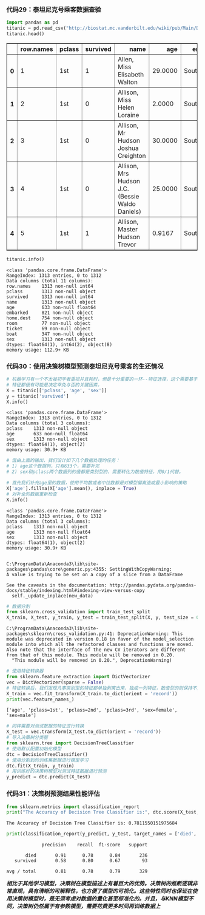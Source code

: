 
### 代码29：泰坦尼克号乘客数据查验


```python
import pandas as pd
titanic = pd.read_csv("http://biostat.mc.vanderbilt.edu/wiki/pub/Main/DataSets/titanic.txt")
titanic.head()
```




<div>
<style scoped>
    .dataframe tbody tr th:only-of-type {
        vertical-align: middle;
    }

    .dataframe tbody tr th {
        vertical-align: top;
    }

    .dataframe thead th {
        text-align: right;
    }
</style>
<table border="1" class="dataframe">
  <thead>
    <tr style="text-align: right;">
      <th></th>
      <th>row.names</th>
      <th>pclass</th>
      <th>survived</th>
      <th>name</th>
      <th>age</th>
      <th>embarked</th>
      <th>home.dest</th>
      <th>room</th>
      <th>ticket</th>
      <th>boat</th>
      <th>sex</th>
    </tr>
  </thead>
  <tbody>
    <tr>
      <th>0</th>
      <td>1</td>
      <td>1st</td>
      <td>1</td>
      <td>Allen, Miss Elisabeth Walton</td>
      <td>29.0000</td>
      <td>Southampton</td>
      <td>St Louis, MO</td>
      <td>B-5</td>
      <td>24160 L221</td>
      <td>2</td>
      <td>female</td>
    </tr>
    <tr>
      <th>1</th>
      <td>2</td>
      <td>1st</td>
      <td>0</td>
      <td>Allison, Miss Helen Loraine</td>
      <td>2.0000</td>
      <td>Southampton</td>
      <td>Montreal, PQ / Chesterville, ON</td>
      <td>C26</td>
      <td>NaN</td>
      <td>NaN</td>
      <td>female</td>
    </tr>
    <tr>
      <th>2</th>
      <td>3</td>
      <td>1st</td>
      <td>0</td>
      <td>Allison, Mr Hudson Joshua Creighton</td>
      <td>30.0000</td>
      <td>Southampton</td>
      <td>Montreal, PQ / Chesterville, ON</td>
      <td>C26</td>
      <td>NaN</td>
      <td>(135)</td>
      <td>male</td>
    </tr>
    <tr>
      <th>3</th>
      <td>4</td>
      <td>1st</td>
      <td>0</td>
      <td>Allison, Mrs Hudson J.C. (Bessie Waldo Daniels)</td>
      <td>25.0000</td>
      <td>Southampton</td>
      <td>Montreal, PQ / Chesterville, ON</td>
      <td>C26</td>
      <td>NaN</td>
      <td>NaN</td>
      <td>female</td>
    </tr>
    <tr>
      <th>4</th>
      <td>5</td>
      <td>1st</td>
      <td>1</td>
      <td>Allison, Master Hudson Trevor</td>
      <td>0.9167</td>
      <td>Southampton</td>
      <td>Montreal, PQ / Chesterville, ON</td>
      <td>C22</td>
      <td>NaN</td>
      <td>11</td>
      <td>male</td>
    </tr>
  </tbody>
</table>
</div>




```python
titanic.info()
```

    <class 'pandas.core.frame.DataFrame'>
    RangeIndex: 1313 entries, 0 to 1312
    Data columns (total 11 columns):
    row.names    1313 non-null int64
    pclass       1313 non-null object
    survived     1313 non-null int64
    name         1313 non-null object
    age          633 non-null float64
    embarked     821 non-null object
    home.dest    754 non-null object
    room         77 non-null object
    ticket       69 non-null object
    boat         347 non-null object
    sex          1313 non-null object
    dtypes: float64(1), int64(2), object(8)
    memory usage: 112.9+ KB
    

### 代码30：使用决策树模型预测泰坦尼克号乘客的生还情况


```python
# 机器学习有一个不太被初学者重视并且耗时，但是十分重要的一环--特征选择，这个需要基于一些背景知识。根据我们对这场事故的了解，sex,age,pclass这些
# 特征都很有可能是决定幸免与否的关键因素。
X = titanic[['pclass', 'age', 'sex']]
y = titanic['survived']
X.info()
```

    <class 'pandas.core.frame.DataFrame'>
    RangeIndex: 1313 entries, 0 to 1312
    Data columns (total 3 columns):
    pclass    1313 non-null object
    age       633 non-null float64
    sex       1313 non-null object
    dtypes: float64(1), object(2)
    memory usage: 30.9+ KB
    


```python
# 借由上面的输出，我们设计如下几个数据处理的任务：
# 1) age这个数据列，只有633个，需要补完
# 2) sex和pclass两个数据列的值都是类别型的，需要转化为数值特征，用0/1代替。

# 首先我们补充age里的数据，使用平均数或者中位数都是对模型偏离造成最小影响的策略
X['age'].fillna(X['age'].mean(), inplace = True)
# 对补全的数据重新检查
X.info()
```

    <class 'pandas.core.frame.DataFrame'>
    RangeIndex: 1313 entries, 0 to 1312
    Data columns (total 3 columns):
    pclass    1313 non-null object
    age       1313 non-null float64
    sex       1313 non-null object
    dtypes: float64(1), object(2)
    memory usage: 30.9+ KB
    

    C:\ProgramData\Anaconda3\lib\site-packages\pandas\core\generic.py:4355: SettingWithCopyWarning: 
    A value is trying to be set on a copy of a slice from a DataFrame
    
    See the caveats in the documentation: http://pandas.pydata.org/pandas-docs/stable/indexing.html#indexing-view-versus-copy
      self._update_inplace(new_data)
    


```python
# 数据分割
from sklearn.cross_validation import train_test_split
X_train, X_test, y_train, y_test = train_test_split(X, y, test_size = 0.25, random_state = 33)
```

    C:\ProgramData\Anaconda3\lib\site-packages\sklearn\cross_validation.py:41: DeprecationWarning: This module was deprecated in version 0.18 in favor of the model_selection module into which all the refactored classes and functions are moved. Also note that the interface of the new CV iterators are different from that of this module. This module will be removed in 0.20.
      "This module will be removed in 0.20.", DeprecationWarning)
    


```python
# 使用特征转换器
from sklearn.feature_extraction import DictVectorizer
vec = DictVectorizer(sparse = False)
# 特征转换后，我们发现凡事类别型的特征都单独剥离出来，独成一列特征，数值型的则保持不变。
X_train = vec.fit_transform(X_train.to_dict(orient = 'record'))
print(vec.feature_names_)
```

    ['age', 'pclass=1st', 'pclass=2nd', 'pclass=3rd', 'sex=female', 'sex=male']
    


```python
# 同样需要对测试数据的特征进行转换
X_test = vec.transform(X_test.to_dict(orient = 'record'))
# 导入决策树分类器
from sklearn.tree import DecisionTreeClassifier
# 使用默认配置初始化模型
dtc = DecisionTreeClassifier()
# 使用分割到的训练集数据进行模型学习
dtc.fit(X_train, y_train)
# 用训练好的决策树模型对测试特征数据进行预测
y_predict = dtc.predict(X_test)
```

### 代码31：决策树预测结果性能评估


```python
from sklearn.metrics import classification_report
print("The Accuracy of Decision Tree Classifier is:", dtc.score(X_test, y_test))
```

    The Accuracy of Decision Tree Classifier is: 0.7811550151975684
    


```python
print(classification_report(y_predict, y_test, target_names = ['died', 'survived']))
```

                 precision    recall  f1-score   support
    
           died       0.91      0.78      0.84       236
       survived       0.58      0.80      0.67        93
    
    avg / total       0.81      0.78      0.79       329
    
    

***相比于其他学习模型，决策树在模型描述上有着巨大的优势。决策树的推断逻辑非常直观，具有清晰的可解释性，也方便了模型的可视化。这些特性同时也保证在使用决策树模型时，是无须考虑对数据的量化甚至标准化的。并且，与KNN模型不同，决策树仍然属于有参数模型，需要花费更多时间再训练数据上***
